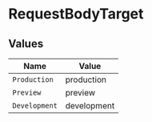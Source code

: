 # RequestBodyTarget


## Values

| Name          | Value         |
| ------------- | ------------- |
| `Production`  | production    |
| `Preview`     | preview       |
| `Development` | development   |